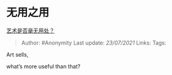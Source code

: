 # 无用之用
[艺术是否毫无用处？](https://www.zhihu.com/question/386767740/answer/1280145938)

> Author: #Anonymity
> Last update: *23/07/2021*
> Links:
> Tags:

Art sells,

what’s more useful than that?
